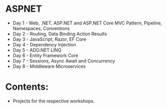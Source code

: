 # ASPNET
* Day 1 - Web, .NET, ASP.NET and ASP.NET Core MVC Pattern, Pipeline, Namespaces, Conventions
* Day 2 - Routing, Data Binding Action Results
* Day 3 - JavaScript, Razor, EF Core
* Day 4 - Dependency Injection
* Day 5 - ADO.NET LINQ
* Day 6 - Entity Framework Core
* Day 7 - Sessions, Async Await and Concurrency
* Day 8 - Middleware Microservices

# Contents:
* Projects for the respective workshops.
